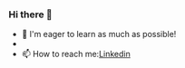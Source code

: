 ### Hi there 👋

- 💬 I'm eager to learn as much as possible!
- 
- 📫 How to reach me:<a href="www.linkedin.com/in/warren-murdock-lazar-3890b4162">Linkedin</a>

<!--
**Warrenmurdocklazar/Warrenmurdocklazar** is a ✨ _special_ ✨ repository because its `README.md` (this file) appears on your GitHub profile.

Here are some ideas to get you started:

- 🔭 I’m currently working on ...
- 🌱 I’m currently learning ...
- 👯 I’m looking to collaborate on ...
- 🤔 I’m looking for help with ...
- 💬 Ask me about ...
- 📫 How to reach me:<a href="www.linkedin.com/in/warren-murdock-lazar-3890b4162"></a>

- 😄 Pronouns: ...
- ⚡ Fun fact: ...
-->

